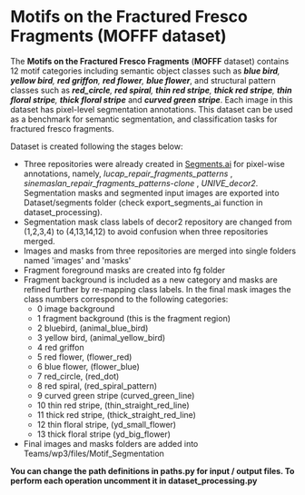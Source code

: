 # Motifs on the Fractured Fresco Fragments (MOFFF dataset)

The **Motifs on the Fractured Fresco Fragments** (**MOFFF** dataset) contains 12 motif categories including semantic 
object classes such as _**blue bird**, **yellow bird**, **red griffon**, **red flower**, **blue flower**_, and structural pattern classes such as _**red_circle**, **red spiral**, 
**thin red stripe**, **thick red stripe**, **thin floral stripe**, **thick floral stripe**_ and _**curved green stripe**_. Each image 
in this dataset has pixel-level segmentation annotations. This dataset can be used as a benchmark for semantic segmentation, 
and classification tasks for fractured fresco fragments. 


Dataset is created following the stages below:

- Three repositories were already created in [Segments.ai](Segments.ai) for pixel-wise annotations, namely, _lucap_repair_fragments_patterns_ , _sinemaslan_repair_fragments_patterns-clone_ , _UNIVE_decor2_. Segmentation masks and segmented input images are exported into Dataset/segments folder (check export_segments_ai function in dataset_processing).
- Segmentation mask class labels of decor2 repository are changed from (1,2,3,4) to (4,13,14,12) to avoid confusion when three repositories merged.
- Images and masks from three repositories are merged into single folders named 'images' and 'masks'
- Fragment foreground masks are created into fg folder
- Fragment background is included as a new category and masks are refined further by re-mapping class labels. In the final mask images the class numbers correspond to the following categories:
  - 0 image background
  - 1 fragment background (this is the fragment region)
  - 2 bluebird, (animal_blue_bird)
  - 3 yellow bird, (animal_yellow_bird)
  - 4 red griffon
  - 5 red flower, (flower_red)
  - 6 blue flower,  (flower_blue)
  - 7 red_circle, (red_dot)
  - 8 red spiral, (red_spiral_pattern)
  - 9 curved green stripe (curved_green_line)
  - 10 thin red stripe, (thin_straight_red_line)
  - 11 thick red stripe,  (thick_straight_red_line)
  - 12 thin floral stripe, (yd_small_flower)
  - 13 thick floral stripe (yd_big_flower)
- Final images and masks folders are added into Teams/wp3/files/Motif_Segmentation


**You can change the path definitions in paths.py for input / output files. To perform each operation uncomment it in dataset_processing.py**